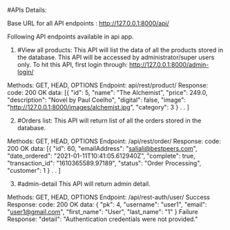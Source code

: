 #APIs Details:

Base URL for all API endpoints : http://127.0.0.1:8000/api/

Following API endpoints available in api app.

1. #View all products:
   This API will list the data of all the products stored in the database. This API will be accessed by administrator/super users only.
   To hit this API, first login through: http://127.0.0.1:8000/admin-login/

Methods: GET, HEAD, OPTIONS
Endpoint: api/rest/product/
Response:
code: 200 OK
data:
[{
    "id": 5,
    "name": "The Alchemist",
    "price": 249.0,
    "description": "Novel by Paul Coelho",
    "digital": false,
    "image": "http://127.0.0.1:8000/images/alchemist.jpg",
    "category": 3
}
.
.
]

2. #Orders list:
This API will return list of all the orders stored in the database.

Methods: GET, HEAD, OPTIONS
Endpoint: /api/rest/order/
Response:
code: 200 OK
data:
[{
    "id": 60,
    "emailAddress": "saliali@bestpeers.com",
    "date_ordered": "2021-01-11T10:41:05.612940Z",
    "complete": true,
    "transaction_id": "1610365589.97189",
    "status": "Order Processing",
    "customer": 1
}
.
.
]

3. #admin-detail
   This API will return admin detail.

Methods: GET, HEAD, OPTIONS
Endpoint: /api/rest-auth/user/
Success Response:
code: 200 OK
data:
{
    "pk": 4,
    "username": "user1",
    "email": "user1@gmail.com",
    "first_name": "User",
    "last_name": "1"
}
Failure Response:  "detail": "Authentication credentials were not provided."

